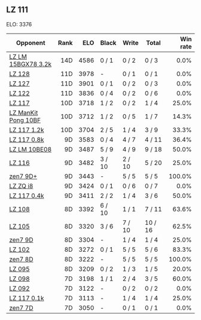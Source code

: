 ## LZ 111 ##

ELO: 3376

Opponent | Rank | ELO | Black | Write | Total | Win rate
---------|-----:|----:|-------|-------|-------|-------:
[LZ LM 15BGX78 3.2k](LZ%20LM%2015BGX78%203.2k.md) | 14D | 4586 | 0 / 1 | 0 / 2 | 0 / 3 | 0.0%
[LZ 128](LZ%20128.md) | 11D | 3978 | - | 0 / 1 | 0 / 1 | 0.0%
[LZ 127](LZ%20127.md) | 11D | 3901 | 0 / 1 | 0 / 2 | 0 / 3 | 0.0%
[LZ 122](LZ%20122.md) | 11D | 3836 | 0 / 4 | 0 / 2 | 0 / 6 | 0.0%
[LZ 117](LZ%20117.md) | 10D | 3718 | 1 / 2 | 0 / 2 | 1 / 4 | 25.0%
[LZ ManKit Pong 10BF](LZ%20ManKit%20Pong%2010BF.md) | 10D | 3712 | 1 / 2 | 0 / 5 | 1 / 7 | 14.3%
[LZ 117 1.2k](LZ%20117%201.2k.md) | 10D | 3704 | 2 / 5 | 1 / 4 | 3 / 9 | 33.3%
[LZ 117 0.8k](LZ%20117%200.8k.md) | 9D | 3583 | 0 / 4 | 4 / 7 | 4 / 11 | 36.4%
[LZ LM 10BE08](LZ%20LM%2010BE08.md) | 9D | 3487 | 5 / 9 | 4 / 9 | 9 / 18 | 50.0%
[LZ 116](LZ%20116.md) | 9D | 3482 | 3 / 10 | 2 / 10 | 5 / 20 | 25.0%
[zen7 9D+](zen7%209D+.md) | 9D | 3443 | - | 5 / 5 | 5 / 5 | 100.0%
[LZ ZQ i8](LZ%20ZQ%20i8.md) | 9D | 3424 | 0 / 1 | 0 / 6 | 0 / 7 | 0.0%
[LZ 117 0.4k](LZ%20117%200.4k.md) | 9D | 3411 | 2 / 2 | 1 / 4 | 3 / 6 | 50.0%
[LZ 108](LZ%20108.md) | 8D | 3392 | 6 / 10 | 1 / 1 | 7 / 11 | 63.6%
[LZ 105](LZ%20105.md) | 8D | 3320 | 3 / 6 | 7 / 10 | 10 / 16 | 62.5%
[zen7 9D](zen7%209D.md) | 8D | 3304 | - | 1 / 4 | 1 / 4 | 25.0%
[LZ 102](LZ%20102.md) | 8D | 3272 | 0 / 1 | 5 / 5 | 5 / 6 | 83.3%
[zen7 8D](zen7%208D.md) | 8D | 3222 | - | 5 / 5 | 5 / 5 | 100.0%
[LZ 095](LZ%20095.md) | 8D | 3209 | 0 / 2 | 1 / 3 | 1 / 5 | 20.0%
[LZ 098](LZ%20098.md) | 7D | 3198 | 1 / 1 | 2 / 4 | 3 / 5 | 60.0%
[LZ 092](LZ%20092.md) | 7D | 3122 | - | 0 / 2 | 0 / 2 | 0.0%
[LZ 117 0.1k](LZ%20117%200.1k.md) | 7D | 3113 | - | 1 / 4 | 1 / 4 | 25.0%
[zen7 7D](zen7%207D.md) | 7D | 3050 | - | 0 / 1 | 0 / 1 | 0.0%
